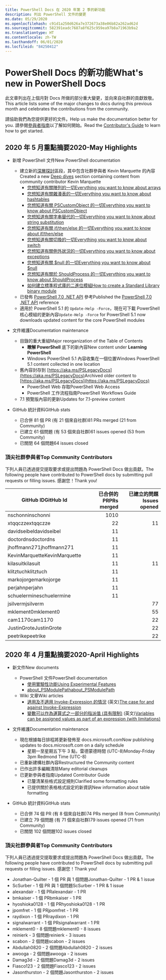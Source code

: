 ```yaml
---
title: PowerShell Docs 在 2020 年第 2 季的新功能
description: 列出 PowerShell 文件的變更
ms.date: 05/29/2020
ms.openlocfilehash: c91d1a250d626a7e372673a38e06b82a262ad62d
ms.sourcegitcommit: 582391eadc7687a8f625c959ea97b8a71963b9a2
ms.translationtype: HT
ms.contentlocale: zh-TW
ms.lasthandoff: 06/01/2020
ms.locfileid: "84250412"
---
```

# <a name="whats-new-in-powershell-docs"></a><span data-ttu-id="fdda1-103">PowerShell Docs 的新功能</span><span class="sxs-lookup"><span data-stu-id="fdda1-103">What's new in PowerShell Docs</span></span>

<span data-ttu-id="fdda1-104">此文章列出在上個月對 Docs 所做的部分重大變更，並向來自社群的貢獻致敬。</span><span class="sxs-lookup"><span data-stu-id="fdda1-104">This article lists some of the major changes to docs during this previous month and celebrates the contributions from the community.</span></span>

<span data-ttu-id="fdda1-105">請協助我們為您提供更好的文件。</span><span class="sxs-lookup"><span data-stu-id="fdda1-105">Help us make the documentation better for you.</span></span> <span data-ttu-id="fdda1-106">請參閱[參與者指南][contrib]以了解如何開始。</span><span class="sxs-lookup"><span data-stu-id="fdda1-106">Read the [Contributor's Guide][contrib] to learn how to get started.</span></span>

## <a name="2020-may-highlights"></a><span data-ttu-id="fdda1-107">2020 年 5 月重點摘要</span><span class="sxs-lookup"><span data-stu-id="fdda1-107">2020-May Highlights</span></span>

- <span data-ttu-id="fdda1-108">新增 PowerShell 文件</span><span class="sxs-lookup"><span data-stu-id="fdda1-108">New PowerShell documentation</span></span>
  - <span data-ttu-id="fdda1-109">建立新的[深層探討](../learn/deep-dives/overview.md)區段，其中包含社群參與者 Kevin Marquette 的內容</span><span class="sxs-lookup"><span data-stu-id="fdda1-109">Created a new [Deep dives](../learn/deep-dives/overview.md) section containing content from community contributor Kevin Marquette</span></span>
    - [<span data-ttu-id="fdda1-110">您想知道有關陣列的一切</span><span class="sxs-lookup"><span data-stu-id="fdda1-110">Everything you want to know about arrays</span></span>](../learn/deep-dives/everything-about-arrays.md)
    - [<span data-ttu-id="fdda1-111">您想知道有關雜湊表的一切</span><span class="sxs-lookup"><span data-stu-id="fdda1-111">Everything you want to know about hashtables</span></span>](../learn/deep-dives/everything-about-hashtable.md)
    - [<span data-ttu-id="fdda1-112">您想知道有關 PSCustomObject 的一切</span><span class="sxs-lookup"><span data-stu-id="fdda1-112">Everything you want to know about PSCustomObject</span></span>](../learn/deep-dives/everything-about-pscustomobject.md)
    - [<span data-ttu-id="fdda1-113">您想知道有關字串替代的一切</span><span class="sxs-lookup"><span data-stu-id="fdda1-113">Everything you want to know about string substitution</span></span>](../learn/deep-dives/everything-about-string-substitutions.md)
    - [<span data-ttu-id="fdda1-114">您想知道有關 if/then/else 的一切</span><span class="sxs-lookup"><span data-stu-id="fdda1-114">Everything you want to know about if/then/else</span></span>](../learn/deep-dives/everything-about-if.md)
    - [<span data-ttu-id="fdda1-115">您想知道有關切換的一切</span><span class="sxs-lookup"><span data-stu-id="fdda1-115">Everything you want to know about switch</span></span>](../learn/deep-dives/everything-about-switch.md)
    - [<span data-ttu-id="fdda1-116">您想知道有關例外狀況的一切</span><span class="sxs-lookup"><span data-stu-id="fdda1-116">Everything you want to know about exceptions</span></span>](../learn/deep-dives/everything-about-exceptions.md)
    - [<span data-ttu-id="fdda1-117">您想知道有關 $null 的一切</span><span class="sxs-lookup"><span data-stu-id="fdda1-117">Everything you want to know about $null</span></span>](../learn/deep-dives/everything-about-null.md)
    - [<span data-ttu-id="fdda1-118">您想知道有關於 ShouldProcess 的一切</span><span class="sxs-lookup"><span data-stu-id="fdda1-118">Everything you want to know about ShouldProcess</span></span>](../learn/deep-dives/everything-about-shouldprocess.md)
    - [<span data-ttu-id="fdda1-119">如何建立標準程式庫的二進位模組</span><span class="sxs-lookup"><span data-stu-id="fdda1-119">How to create a Standard Library binary module</span></span>](../dev-cross-plat/create-standard-library-binary-module.md)
  - <span data-ttu-id="fdda1-120">已發佈 [PowerShell 7.0 .NET API](/dotnet/api/?view=powershellsdk-7.0.0) 參考</span><span class="sxs-lookup"><span data-stu-id="fdda1-120">Published the [PowerShell 7.0 .NET API](/dotnet/api/?view=powershellsdk-7.0.0) reference</span></span>
  - <span data-ttu-id="fdda1-121">適用於 PowerShell 5.1 的 `Update-Help -Force`，現在可下載 PowerShell 核心模組的更新內容</span><span class="sxs-lookup"><span data-stu-id="fdda1-121">`Update-Help -Force` for PowerShell 5.1 now downloads updated content for the core PowerShell modules</span></span>
- <span data-ttu-id="fdda1-122">文件維護</span><span class="sxs-lookup"><span data-stu-id="fdda1-122">Documentation maintenance</span></span>
  - <span data-ttu-id="fdda1-123">目錄的重大重組</span><span class="sxs-lookup"><span data-stu-id="fdda1-123">Major reorganization of the Table of Contents</span></span>
    - <span data-ttu-id="fdda1-124">**瞭解 PowerShell** 底下的新內容</span><span class="sxs-lookup"><span data-stu-id="fdda1-124">New content under **Learning PowerShell**</span></span>
    - <span data-ttu-id="fdda1-125">Windows PowerShell 5.1 內容收集在一個位置</span><span class="sxs-lookup"><span data-stu-id="fdda1-125">Windows PowerShell 5.1 content collected in one location</span></span>
  - <span data-ttu-id="fdda1-126">舊內容封存到 [https://aka.ms/PSLegacyDocs](https://aka.ms/PSLegacyDocs)</span><span class="sxs-lookup"><span data-stu-id="fdda1-126">Archived older content to [https://aka.ms/PSLegacyDocs](https://aka.ms/PSLegacyDocs)</span></span>
    - <span data-ttu-id="fdda1-127">PowerShell Web 存取</span><span class="sxs-lookup"><span data-stu-id="fdda1-127">PowerShell Web Access</span></span>
    - <span data-ttu-id="fdda1-128">PowerShell 工作流程指南</span><span class="sxs-lookup"><span data-stu-id="fdda1-128">PowerShell Workflows Guide</span></span>
  - <span data-ttu-id="fdda1-129">7\.1 預覽版內容的更新</span><span class="sxs-lookup"><span data-stu-id="fdda1-129">Updates for 7.1-preview content</span></span>

- <span data-ttu-id="fdda1-130">GitHub 統計資料</span><span class="sxs-lookup"><span data-stu-id="fdda1-130">GitHub stats</span></span>
  - <span data-ttu-id="fdda1-131">已合併 81 個 PR (有 21 個來自社群)</span><span class="sxs-lookup"><span data-stu-id="fdda1-131">81 PRs merged (21 from Community)</span></span>
  - <span data-ttu-id="fdda1-132">已建立 61 個問題 (有 53 個來自社群)</span><span class="sxs-lookup"><span data-stu-id="fdda1-132">61 issues opened (53 from Community)</span></span>
  - <span data-ttu-id="fdda1-133">已關閉 64 個問題</span><span class="sxs-lookup"><span data-stu-id="fdda1-133">64 issues closed</span></span>

### <a name="top-community-contributors"></a><span data-ttu-id="fdda1-134">頂尖社群參與者</span><span class="sxs-lookup"><span data-stu-id="fdda1-134">Top Community Contributors</span></span>

<span data-ttu-id="fdda1-135">下列人員已透過提交提取要求或提出問題為 PowerShell Docs 做出貢獻。</span><span class="sxs-lookup"><span data-stu-id="fdda1-135">The following people have contributed to PowerShell docs by submitting pull requests or filling issues.</span></span> <span data-ttu-id="fdda1-136">感謝您！</span><span class="sxs-lookup"><span data-stu-id="fdda1-136">Thank you!</span></span>

|   <span data-ttu-id="fdda1-137">GitHub ID</span><span class="sxs-lookup"><span data-stu-id="fdda1-137">GitHub Id</span></span>    | <span data-ttu-id="fdda1-138">已合併的 PR</span><span class="sxs-lookup"><span data-stu-id="fdda1-138">PRs merged</span></span> | <span data-ttu-id="fdda1-139">已建立的問題</span><span class="sxs-lookup"><span data-stu-id="fdda1-139">Issues opened</span></span> |
| -------------- | ---------: | ------------: |
| <span data-ttu-id="fdda1-140">nschonni</span><span class="sxs-lookup"><span data-stu-id="fdda1-140">nschonni</span></span>       |         <span data-ttu-id="fdda1-141">10</span><span class="sxs-lookup"><span data-stu-id="fdda1-141">10</span></span> |               |
| <span data-ttu-id="fdda1-142">xtqqczze</span><span class="sxs-lookup"><span data-stu-id="fdda1-142">xtqqczze</span></span>       |          <span data-ttu-id="fdda1-143">2</span><span class="sxs-lookup"><span data-stu-id="fdda1-143">2</span></span> |             <span data-ttu-id="fdda1-144">1</span><span class="sxs-lookup"><span data-stu-id="fdda1-144">1</span></span> |
| <span data-ttu-id="fdda1-145">davidseibel</span><span class="sxs-lookup"><span data-stu-id="fdda1-145">davidseibel</span></span>    |          <span data-ttu-id="fdda1-146">1</span><span class="sxs-lookup"><span data-stu-id="fdda1-146">1</span></span> |               |
| <span data-ttu-id="fdda1-147">doctordns</span><span class="sxs-lookup"><span data-stu-id="fdda1-147">doctordns</span></span>      |          <span data-ttu-id="fdda1-148">1</span><span class="sxs-lookup"><span data-stu-id="fdda1-148">1</span></span> |               |
| <span data-ttu-id="fdda1-149">jhoffmann271</span><span class="sxs-lookup"><span data-stu-id="fdda1-149">jhoffmann271</span></span>   |          <span data-ttu-id="fdda1-150">1</span><span class="sxs-lookup"><span data-stu-id="fdda1-150">1</span></span> |               |
| <span data-ttu-id="fdda1-151">KevinMarquette</span><span class="sxs-lookup"><span data-stu-id="fdda1-151">KevinMarquette</span></span> |          <span data-ttu-id="fdda1-152">1</span><span class="sxs-lookup"><span data-stu-id="fdda1-152">1</span></span> |               |
| <span data-ttu-id="fdda1-153">kilasuit</span><span class="sxs-lookup"><span data-stu-id="fdda1-153">kilasuit</span></span>       |          <span data-ttu-id="fdda1-154">1</span><span class="sxs-lookup"><span data-stu-id="fdda1-154">1</span></span> |             <span data-ttu-id="fdda1-155">1</span><span class="sxs-lookup"><span data-stu-id="fdda1-155">1</span></span> |
| <span data-ttu-id="fdda1-156">klitztuch</span><span class="sxs-lookup"><span data-stu-id="fdda1-156">klitztuch</span></span>      |          <span data-ttu-id="fdda1-157">1</span><span class="sxs-lookup"><span data-stu-id="fdda1-157">1</span></span> |               |
| <span data-ttu-id="fdda1-158">markojorge</span><span class="sxs-lookup"><span data-stu-id="fdda1-158">markojorge</span></span>     |          <span data-ttu-id="fdda1-159">1</span><span class="sxs-lookup"><span data-stu-id="fdda1-159">1</span></span> |               |
| <span data-ttu-id="fdda1-160">perjahn</span><span class="sxs-lookup"><span data-stu-id="fdda1-160">perjahn</span></span>        |          <span data-ttu-id="fdda1-161">1</span><span class="sxs-lookup"><span data-stu-id="fdda1-161">1</span></span> |               |
| <span data-ttu-id="fdda1-162">schuelermine</span><span class="sxs-lookup"><span data-stu-id="fdda1-162">schuelermine</span></span>   |          <span data-ttu-id="fdda1-163">1</span><span class="sxs-lookup"><span data-stu-id="fdda1-163">1</span></span> |               |
| <span data-ttu-id="fdda1-164">jsilverm</span><span class="sxs-lookup"><span data-stu-id="fdda1-164">jsilverm</span></span>       |            |             <span data-ttu-id="fdda1-165">7</span><span class="sxs-lookup"><span data-stu-id="fdda1-165">7</span></span> |
| <span data-ttu-id="fdda1-166">mklement0</span><span class="sxs-lookup"><span data-stu-id="fdda1-166">mklement0</span></span>      |            |             <span data-ttu-id="fdda1-167">5</span><span class="sxs-lookup"><span data-stu-id="fdda1-167">5</span></span> |
| <span data-ttu-id="fdda1-168">cam1170</span><span class="sxs-lookup"><span data-stu-id="fdda1-168">cam1170</span></span>        |            |             <span data-ttu-id="fdda1-169">2</span><span class="sxs-lookup"><span data-stu-id="fdda1-169">2</span></span> |
| <span data-ttu-id="fdda1-170">JustinGrote</span><span class="sxs-lookup"><span data-stu-id="fdda1-170">JustinGrote</span></span>    |            |             <span data-ttu-id="fdda1-171">2</span><span class="sxs-lookup"><span data-stu-id="fdda1-171">2</span></span> |
| <span data-ttu-id="fdda1-172">peetrike</span><span class="sxs-lookup"><span data-stu-id="fdda1-172">peetrike</span></span>       |            |             <span data-ttu-id="fdda1-173">2</span><span class="sxs-lookup"><span data-stu-id="fdda1-173">2</span></span> |

## <a name="2020-april-highlights"></a><span data-ttu-id="fdda1-174">2020 年 4 月重點摘要</span><span class="sxs-lookup"><span data-stu-id="fdda1-174">2020-April Highlights</span></span>

- <span data-ttu-id="fdda1-175">新文件</span><span class="sxs-lookup"><span data-stu-id="fdda1-175">New documents</span></span>
  - <span data-ttu-id="fdda1-176">PowerShell 文件</span><span class="sxs-lookup"><span data-stu-id="fdda1-176">PowerShell documentation</span></span>
    - [<span data-ttu-id="fdda1-177">使用實驗性功能</span><span class="sxs-lookup"><span data-stu-id="fdda1-177">Using Experimental Features</span></span>](/powershell/scripting/whats-new/experimental-features)
    - [<span data-ttu-id="fdda1-178">about_PSModulePath</span><span class="sxs-lookup"><span data-stu-id="fdda1-178">about_PSModulePath</span></span>](/powershell/module/microsoft.powershell.core/about/about_psmodulepath)
  - <span data-ttu-id="fdda1-179">Wiki 文章</span><span class="sxs-lookup"><span data-stu-id="fdda1-179">Wiki articles</span></span>
    - <span data-ttu-id="fdda1-180">[適用及不適用 Invoke-Expression 的情況](https://github.com/MicrosoftDocs/PowerShell-Docs/wiki/The-case-for-and-against-Invoke-Expression) \(英文\)</span><span class="sxs-lookup"><span data-stu-id="fdda1-180">[The case for and against Invoke-Expression](https://github.com/MicrosoftDocs/PowerShell-Docs/wiki/The-case-for-and-against-Invoke-Expression)</span></span>
    - <span data-ttu-id="fdda1-181">[變數可以作為運算式之一部分的指派值 (具有限制)](https://github.com/MicrosoftDocs/PowerShell-Docs/wiki/Variables-can-be-assigned-values-as-part-of-an-expression-(with-limitations)) \(英文\)</span><span class="sxs-lookup"><span data-stu-id="fdda1-181">[Variables can be assigned values as part of an expression (with limitations)](https://github.com/MicrosoftDocs/PowerShell-Docs/wiki/Variables-can-be-assigned-values-as-part-of-an-expression-(with-limitations))</span></span>

- <span data-ttu-id="fdda1-182">文件維護</span><span class="sxs-lookup"><span data-stu-id="fdda1-182">Documentation maintenance</span></span>
  - <span data-ttu-id="fdda1-183">現在根據每日排程將更新發佈至 docs.microsoft.com</span><span class="sxs-lookup"><span data-stu-id="fdda1-183">Now publishing updates to docs.microsoft.com on a daily schedule</span></span>
    - <span data-ttu-id="fdda1-184">星期一至星期五下午 3 點，雷德蒙德時間 (UTC-8)</span><span class="sxs-lookup"><span data-stu-id="fdda1-184">Monday-Friday 3pm Redmond Time (UTC-8)</span></span>
  - <span data-ttu-id="fdda1-185">已重新建構社群內容</span><span class="sxs-lookup"><span data-stu-id="fdda1-185">Restructured the Community content</span></span>
  - <span data-ttu-id="fdda1-186">已作出許多編輯清除</span><span class="sxs-lookup"><span data-stu-id="fdda1-186">Many editorial cleanups</span></span>
  - <span data-ttu-id="fdda1-187">已更新參與者指南</span><span class="sxs-lookup"><span data-stu-id="fdda1-187">Updated Contributor Guide</span></span>
    - <span data-ttu-id="fdda1-188">已釐清某些格式設定規則</span><span class="sxs-lookup"><span data-stu-id="fdda1-188">Clarified some formatting rules</span></span>
    - <span data-ttu-id="fdda1-189">已提供關於表格格式設定的新資訊</span><span class="sxs-lookup"><span data-stu-id="fdda1-189">New information about table formatting</span></span>

- <span data-ttu-id="fdda1-190">GitHub 統計資料</span><span class="sxs-lookup"><span data-stu-id="fdda1-190">GitHub stats</span></span>
  - <span data-ttu-id="fdda1-191">已合併 74 個 PR (有 8 個來自社群)</span><span class="sxs-lookup"><span data-stu-id="fdda1-191">74 PRs merged (8 from Community)</span></span>
  - <span data-ttu-id="fdda1-192">已建立 79 個問題 (有 71 個來自社群)</span><span class="sxs-lookup"><span data-stu-id="fdda1-192">79 issues opened (71 from Community)</span></span>
  - <span data-ttu-id="fdda1-193">已關閉 102 個問題</span><span class="sxs-lookup"><span data-stu-id="fdda1-193">102 issues closed</span></span>

### <a name="top-community-contributors"></a><span data-ttu-id="fdda1-194">頂尖社群參與者</span><span class="sxs-lookup"><span data-stu-id="fdda1-194">Top Community Contributors</span></span>

<span data-ttu-id="fdda1-195">下列人員已透過提交提取要求或提出問題為 PowerShell Docs 做出貢獻。</span><span class="sxs-lookup"><span data-stu-id="fdda1-195">The following people have contributed to PowerShell docs by submitting pull requests or filling issues.</span></span> <span data-ttu-id="fdda1-196">感謝您！</span><span class="sxs-lookup"><span data-stu-id="fdda1-196">Thank you!</span></span>

- <span data-ttu-id="fdda1-197">Jonathan-Quilter - 1 個 PR 與 1 個問題</span><span class="sxs-lookup"><span data-stu-id="fdda1-197">Jonathan-Quilter - 1 PR & 1 issue</span></span>
- <span data-ttu-id="fdda1-198">ScSurber - 1 個 PR 與 1 個問題</span><span class="sxs-lookup"><span data-stu-id="fdda1-198">ScSurber - 1 PR & 1 issue</span></span>
- <span data-ttu-id="fdda1-199">alexandair - 1 個 PR</span><span class="sxs-lookup"><span data-stu-id="fdda1-199">alexandair - 1 PR</span></span>
- <span data-ttu-id="fdda1-200">bmkaiser - 1 個 PR</span><span class="sxs-lookup"><span data-stu-id="fdda1-200">bmkaiser - 1 PR</span></span>
- <span data-ttu-id="fdda1-201">hyoshioka0128 - 1 個 PR</span><span class="sxs-lookup"><span data-stu-id="fdda1-201">hyoshioka0128 - 1 PR</span></span>
- <span data-ttu-id="fdda1-202">jpomfret - 1 個 PR</span><span class="sxs-lookup"><span data-stu-id="fdda1-202">jpomfret - 1 PR</span></span>
- <span data-ttu-id="fdda1-203">raydixon - 1 個 PR</span><span class="sxs-lookup"><span data-stu-id="fdda1-203">raydixon - 1 PR</span></span>
- <span data-ttu-id="fdda1-204">signalwarrant - 1 個 PR</span><span class="sxs-lookup"><span data-stu-id="fdda1-204">signalwarrant - 1 PR</span></span>
- <span data-ttu-id="fdda1-205">mklement0 - 8 個問題</span><span class="sxs-lookup"><span data-stu-id="fdda1-205">mklement0 - 8 issues</span></span>
- <span data-ttu-id="fdda1-206">reinierk - 3 個問題</span><span class="sxs-lookup"><span data-stu-id="fdda1-206">reinierk - 3 issues</span></span>
- <span data-ttu-id="fdda1-207">scabon - 2 個問題</span><span class="sxs-lookup"><span data-stu-id="fdda1-207">scabon - 2 issues</span></span>
- <span data-ttu-id="fdda1-208">Abdullah0820 - 2 個問題</span><span class="sxs-lookup"><span data-stu-id="fdda1-208">Abdullah0820 - 2 issues</span></span>
- <span data-ttu-id="fdda1-209">awooga - 2 個問題</span><span class="sxs-lookup"><span data-stu-id="fdda1-209">awooga - 2 issues</span></span>
- <span data-ttu-id="fdda1-210">Damag3d - 2 個問題</span><span class="sxs-lookup"><span data-stu-id="fdda1-210">Damag3d - 2 issues</span></span>
- <span data-ttu-id="fdda1-211">Fiasco123 - 2 個問題</span><span class="sxs-lookup"><span data-stu-id="fdda1-211">Fiasco123 - 2 issues</span></span>
- <span data-ttu-id="fdda1-212">Jasonthurston - 2 個問題</span><span class="sxs-lookup"><span data-stu-id="fdda1-212">Jasonthurston - 2 issues</span></span>

<!-- Link references -->
[contrib]: contributing/overview.md
